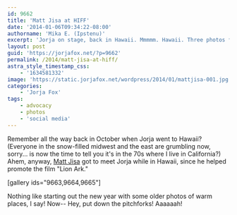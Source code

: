 ```yaml
---
id: 9662
title: 'Matt Jisa at HIFF'
date: '2014-01-06T09:34:22-08:00'
authorname: 'Mika E. (Ipstenu)'
excerpt: 'Jorja on stage, back in Hawaii. Mmmmm. Hawaii. Three photos from October.'
layout: post
guid: 'https://jorjafox.net/?p=9662'
permalink: /2014/matt-jisa-at-hiff/
astra_style_timestamp_css:
    - '1634581332'
image: 'https://static.jorjafox.net/wordpress/2014/01/mattjisa-001.jpg'
categories:
    - 'Jorja Fox'
tags:
    - advocacy
    - photos
    - 'social media'
---
```


Remember all the way back in October when Jorja went to Hawaii? (Everyone in the snow-filled midwest and the east are grumbling now, sorry... is now the time to tell you it's in the 70s where I live in California?) Ahem, anyway, <a href="https://www.facebook.com/Matt.Jisa/media_set?set=a.10151911331523320.1073741842.588853319&amp;type=3">Matt Jisa</a> got to meet Jorja while in Hawaii, since he helped promote the film "Lion Ark."

[gallery ids="9663,9664,9665"]

Nothing like starting out the new year with some older photos of warm places, I say! Now-- Hey, put down the pitchforks! Aaaaaah!
